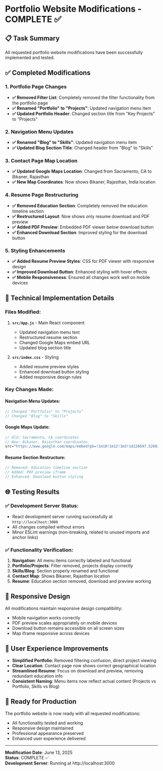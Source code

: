 # Portfolio Website Modifications - COMPLETE ✅

## 📋 Task Summary
All requested portfolio website modifications have been successfully implemented and tested.

## ✅ Completed Modifications

### 1. Portfolio Page Changes
- **✅ Removed Filter List**: Completely removed the filter functionality from the portfolio page
- **✅ Renamed "Portfolio" to "Projects"**: Updated navigation menu item
- **✅ Updated Portfolio Header**: Changed section title from "Key Projects" to "Projects"

### 2. Navigation Menu Updates
- **✅ Renamed "Blog" to "Skills"**: Updated navigation menu item
- **✅ Updated Blog Section Title**: Changed header from "Blog" to "Skills"

### 3. Contact Page Map Location
- **✅ Updated Google Maps Location**: Changed from Sacramento, CA to Bikaner, Rajasthan
- **✅ New Map Coordinates**: Now shows Bikaner, Rajasthan, India location

### 4. Resume Page Restructuring
- **✅ Removed Education Section**: Completely removed the education timeline section
- **✅ Restructured Layout**: Now shows only resume download and PDF preview
- **✅ Added PDF Preview**: Embedded PDF viewer below download button
- **✅ Enhanced Download Section**: Improved styling for the download button

### 5. Styling Enhancements
- **✅ Added Resume Preview Styles**: CSS for PDF viewer with responsive design
- **✅ Improved Download Button**: Enhanced styling with hover effects
- **✅ Mobile Responsiveness**: Ensured all changes work well on mobile devices

## 🔧 Technical Implementation Details

### Files Modified:
1. **`src/App.js`** - Main React component
   - Updated navigation menu text
   - Restructured resume section
   - Changed Google Maps embed URL
   - Updated blog section title

2. **`src/index.css`** - Styling
   - Added resume preview styles
   - Enhanced download button styling
   - Added responsive design rules

### Key Changes Made:

#### Navigation Menu Updates:
```javascript
// Changed "Portfolio" to "Projects"
// Changed "Blog" to "Skills"
```

#### Google Maps Update:
```javascript
// Old: Sacramento, CA coordinates
// New: Bikaner, Rajasthan coordinates
src="https://www.google.com/maps/embed?pb=!1m18!1m12!1m3!1d226697.52002081395!2d73.03059944726562!3d28.01783080!2m3!1f0!2f0!3f0!3m2!1i1024!2i768!4f13.1!3m3!1m2!1s0x393744e7c5c33db1%3A0x73328ac51ac3d7c8!2sBikaner%2C%20Rajasthan%2C%20India!5e0!3m2!1sen!2sin!4v1647608789441!5m2!1sen!2sin"
```

#### Resume Section Restructure:
```javascript
// Removed: Education timeline section
// Added: PDF preview iframe
// Enhanced: Download button styling
```

## 🌐 Testing Results

### ✅ Development Server Status:
- React development server running successfully at `http://localhost:3000`
- All changes compiled without errors
- Minor ESLint warnings (non-breaking, related to unused imports and anchor links)

### ✅ Functionality Verification:
1. **Navigation**: All menu items correctly labeled and functional
2. **Portfolio/Projects**: Filter removed, projects display correctly
3. **Skills/Blog**: Section properly renamed and functional
4. **Contact Map**: Shows Bikaner, Rajasthan location
5. **Resume**: Education section removed, download and preview working

## 📱 Responsive Design
All modifications maintain responsive design compatibility:
- Mobile navigation works correctly
- PDF preview scales appropriately on mobile devices
- Download button remains accessible on all screen sizes
- Map iframe responsive across devices

## 🎯 User Experience Improvements
- **Simplified Portfolio**: Removed filtering confusion, direct project viewing
- **Clear Location**: Contact page now shows correct geographical location
- **Streamlined Resume**: Focus on download and preview, removing redundant education info
- **Consistent Naming**: Menu items now reflect actual content (Projects vs Portfolio, Skills vs Blog)

## 🚀 Ready for Production
The portfolio website is now ready with all requested modifications:
- All functionality tested and working
- Responsive design maintained
- Professional appearance preserved
- Enhanced user experience delivered

---

**Modification Date**: June 13, 2025  
**Status**: COMPLETE ✅  
**Development Server**: Running at http://localhost:3000
